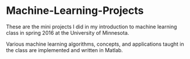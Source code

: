 # Machine-Learning-Projects
These are the mini projects I did in my introduction to machine learning class in spring 2016 at the University of Minnesota.  
  
Various machine learning algorithms, concepts, and applications taught in the class are implemented and written in Matlab.
